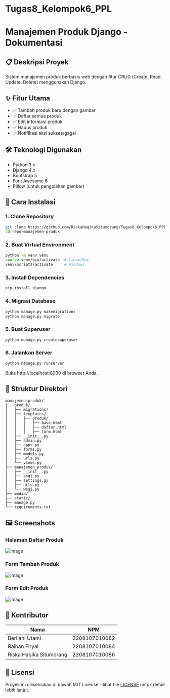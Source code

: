 # Tugas8_Kelompok6_PPL
# Manajemen Produk Django - Dokumentasi

## 📋 Deskripsi Proyek
Sistem manajemen produk berbasis web dengan fitur CRUD (Create, Read, Update, Delete) menggunakan Django.

## ✨ Fitur Utama
- ✅ Tambah produk baru dengan gambar
- ✅ Daftar semua produk
- ✅ Edit informasi produk
- ✅ Hapus produk 
- ✅ Notifikasi aksi sukses/gagal

## 🛠️ Teknologi Digunakan
- Python 3.x
- Django 4.x
- Bootstrap 5
- Font Awesome 6
- Pillow (untuk pengolahan gambar)

## 🚀 Cara Instalasi

### 1. Clone Repository
```bash
git clone https://github.com/RiskaHaqikaSitumorang/Tugas8_Kelompok6_PPL.git
cd repo-manajemen-produk
```

### 2. Buat Virtual Environment
```bash
python -m venv venv
source venv/bin/activate  # Linux/Mac
venv\Scripts\activate     # Windows
```

### 3. Install Dependencies
```bash
pip install django
```

### 4. Migrasi Database
```bash
python manage.py makemigrations
python manage.py migrate
```

### 5. Buat Superuser
```bash
python manage.py createsuperuser
```

### 6. Jalankan Server
```bash
python manage.py runserver
```

Buka http://localhost:8000 di browser Anda.

## 📂 Struktur Direktori
```
manajemen-produk/
├── produk/
│   ├── migrations/
│   ├── templates/
│   │   ├── produk/
│   │   │   ├── base.html
│   │   │   ├── daftar.html
│   │   │   ├── form.html
│   ├── __init__.py
│   ├── admin.py
│   ├── apps.py
│   ├── forms.py
│   ├── models.py
│   ├── urls.py
│   └── views.py
├── manajemen_produk/
│   ├── __init__.py
│   ├── asgi.py
│   ├── settings.py
│   ├── urls.py
│   └── wsgi.py
├── media/
├── static/
├── manage.py
└── requirements.txt
```

## 🖼️ Screenshots

### Halaman Daftar Produk
![image](https://github.com/user-attachments/assets/0255e8f2-3fff-4e14-8a5f-1f76a152faed)


### Form Tambah Produk
![image](https://github.com/user-attachments/assets/2c4f1d0c-bc54-4279-9fa0-a88169994d77)

### Form Edit Produk
![image](https://github.com/user-attachments/assets/4b70ac6f-1c1e-4386-a5b7-b7b4a16a84e1)


## 👥 Kontributor

| Nama | NPM | 
|------|-----|
| Berliani Utami | 2208107010082 |
| Raihan Firyal | 2208107010084 |
| Riska Haqika Situmorang | 2208107010086 | 

## 📝 Lisensi
Proyek ini dilisensikan di bawah MIT License - lihat file [LICENSE](LICENSE) untuk detail lebih lanjut.


